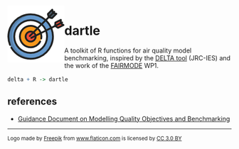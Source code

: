 <img style="float: left;" src="inst/darts_logo.png">


# dartle
A toolkit of R functions for air quality model benchmarking, inspired by the [DELTA tool](http://aqm.jrc.ec.europa.eu/index.aspx) (JRC-IES) and the work of the [FAIRMODE](http://fairmode.jrc.ec.europa.eu/) WP1.

```r
delta + R -> dartle
```

## references
* [Guidance Document on Modelling Quality Objectives and Benchmarking](http://fairmode.jrc.ec.europa.eu/document/fairmode/WG1/Guidance_MQO_Bench_vs2.1.pdf)  

----
<sub>
<div>Logo made by <a href="http://www.freepik.com" title="Freepik">Freepik</a> from <a href="http://www.flaticon.com" title="Flaticon">www.flaticon.com</a> is licensed by <a href="http://creativecommons.org/licenses/by/3.0/" title="Creative Commons BY 3.0" target="_blank">CC 3.0 BY</a></div>
</sub>
